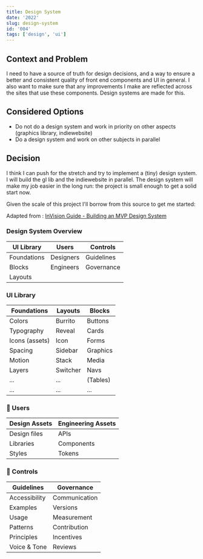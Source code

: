```yaml
---
title: Design System
date: '2022'
slug: design-system
id: '004'
tags: ['design', 'ui']
---
```


## Context and Problem

I need to have a source of truth for design decisions, and a way to ensure a better and consistent quality of front end components and UI in general. I also want to make sure that any improvements I make are reflected across the sites that use these components.
Design systems are made for this.

## Considered Options

- Do not do a design system and work in priority on other aspects (graphics library, indiewebsite)
- Do a design system and work on other subjects in parallel

## Decision

I think I can push for the stretch and try to implement a (tiny) design system.
I will build the gl lib and the indiewebsite in parallel.
The design system will make my job easier in the long run: the project is small enough to get a solid start now.

Given the scale of this project I'll borrow from this source to get me started:

Adapted from : [InVision Guide - Building an MVP Design System](https://www.invisionapp.com/lp/design-system-mvp-guide)

### Design System Overview

| UI Library  | Users     | Controls   |
| ----------- | --------- | ---------- |
| Foundations | Designers | Guidelines |
| Blocks      | Engineers | Governance |
| Layouts     |           |            |

### UI Library

| Foundations    | Layouts  | Blocks   |
| -------------- | -------- | -------- |
| Colors         | Burrito  | Buttons  |
| Typography     | Reveal   | Cards    |
| Icons (assets) | Icon     | Forms    |
| Spacing        | Sidebar  | Graphics |
| Motion         | Stack    | Media    |
| Layers         | Switcher | Navs     |
| ...            | ...      | (Tables) |
| ...            | ...      | ...      |

### 🚧 Users

| Design Assets | Engineering Assets |
| ------------- | ------------------ |
| Design files  | APIs               |
| Libraries     | Components         |
| Styles        | Tokens             |

### 🚧 Controls

| Guidelines    | Governance    |
| ------------- | ------------- |
| Accessibility | Communication |
| Examples      | Versions      |
| Usage         | Measurement   |
| Patterns      | Contribution  |
| Principles    | Incentives    |
| Voice & Tone  | Reviews       |
